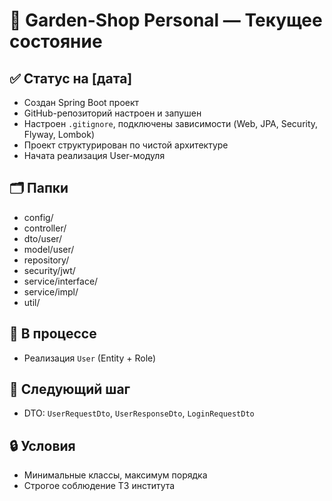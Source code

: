 # 🧠 Garden-Shop Personal — Текущее состояние

## ✅ Статус на [дата]
- Создан Spring Boot проект
- GitHub-репозиторий настроен и запушен
- Настроен `.gitignore`, подключены зависимости (Web, JPA, Security, Flyway, Lombok)
- Проект структурирован по чистой архитектуре
- Начата реализация User-модуля

## 🗂️ Папки
- config/
- controller/
- dto/user/
- model/user/
- repository/
- security/jwt/
- service/interface/
- service/impl/
- util/

## 🚧 В процессе
- Реализация `User` (Entity + Role)

## 🧱 Следующий шаг
- DTO: `UserRequestDto`, `UserResponseDto`, `LoginRequestDto`

## 🔒 Условия
- Минимальные классы, максимум порядка
- Строгое соблюдение ТЗ института
